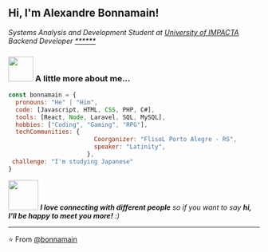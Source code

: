 <h2> Hi, I'm Alexandre Bonnamain! </h2>
<p><em>Systems Analysis and Development Student at <a href="https://www.impacta.com.br/">University of IMPACTA</a></br>Backend Developer <a href="https://www.">******</a>
</em></p>




### <img src="https://media.giphy.com/media/VgCDAzcKvsR6OM0uWg/giphy.gif" width="50"> A little more about me...  

```javascript
const bonnamain = {
  pronouns: "He" | "Him",
  code: [Javascript, HTML, CSS, PHP, C#],
  tools: [React, Node, Laravel, SQL, MySQL],
  hobbies: ["Coding", "Gaming", "RPG"],
  techCommunities: {
                        Coorganizer: "FlisoL Porto Alegre - RS",
                        speaker: "Latinity",
                      },
 challenge: "I'm studying Japanese"
}
```

<img src="https://media.giphy.com/media/LnQjpWaON8nhr21vNW/giphy.gif" width="60"> <em><b>I love connecting with different people</b> so if you want to say <b>hi, I'll be happy to meet you more!</b> :)</em>

---

⭐️ From [@bonnamain](https://github.com/Thaiane)
